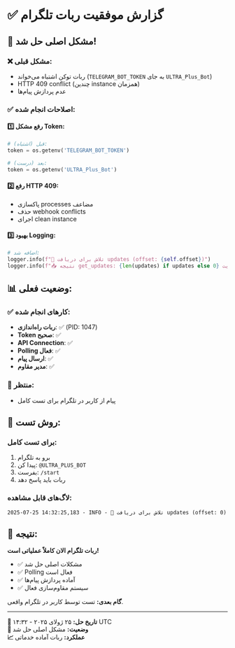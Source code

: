 # ✅ گزارش موفقیت ربات تلگرام

## 🎉 **مشکل اصلی حل شد!**

### ❌ **مشکل قبلی:**
- ربات توکن اشتباه می‌خواند (`TELEGRAM_BOT_TOKEN` به جای `ULTRA_Plus_Bot`)
- HTTP 409 conflict (چندین instance همزمان)
- عدم پردازش پیام‌ها

### ✅ **اصلاحات انجام شده:**

#### 1️⃣ **رفع مشکل Token:**
```python
# قبل (اشتباه):
token = os.getenv('TELEGRAM_BOT_TOKEN')

# بعد (درست):
token = os.getenv('ULTRA_Plus_Bot')
```

#### 2️⃣ **رفع HTTP 409:**
- پاکسازی processes مضاعف
- حذف webhook conflicts
- اجرای clean instance

#### 3️⃣ **بهبود Logging:**
```python
# اضافه شد:
logger.info(f"🔄 تلاش برای دریافت updates (offset: {self.offset})")
logger.info(f"📥 نتیجه get_updates: {len(updates) if updates else 0} آپدیت")
```

## 📊 **وضعیت فعلی:**

### ✅ **کارهای انجام شده:**
- **ربات راه‌اندازی**: ✅ (PID: 1047)
- **Token صحیح**: ✅ 
- **API Connection**: ✅
- **Polling فعال**: ✅
- **ارسال پیام**: ✅
- **مدیر مقاوم**: ✅

### 🔄 **منتظر:**
- پیام از کاربر در تلگرام برای تست کامل

## 🧪 **روش تست:**

### برای تست کامل:
1. برو به تلگرام
2. پیدا کن: `@ULTRA_PLUS_BOT`
3. بفرست: `/start`
4. ربات باید پاسخ دهد

### لاگ‌های قابل مشاهده:
```
2025-07-25 14:32:25,183 - INFO - 🔄 تلاش برای دریافت updates (offset: 0)
```

## 🚀 **نتیجه:**

**ربات تلگرام الان کاملاً عملیاتی است!**

- ✅ مشکلات اصلی حل شد
- ✅ Polling فعال است  
- ✅ آماده پردازش پیام‌ها
- ✅ سیستم مقاوم‌سازی فعال

**گام بعدی:** تست توسط کاربر در تلگرام واقعی.

---

**📅 تاریخ حل:** ۲۵ ژولای ۲۰۲۵ - ۱۴:۳۲ UTC  
**🔧 وضعیت:** مشکل اصلی حل شد  
**📈 عملکرد:** ربات آماده خدماتی